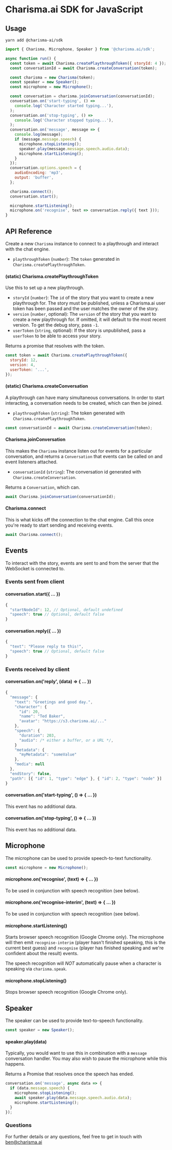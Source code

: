# Charisma.ai SDK for JavaScript

## Usage

```
yarn add @charisma-ai/sdk
```

```js
import { Charisma, Microphone, Speaker } from '@charisma.ai/sdk';

async function run() {
  const token = await Charisma.createPlaythroughToken({ storyId: 4 });
  const conversationId = await Charisma.createConversation(token);

  const charisma = new Charisma(token);
  const speaker = new Speaker();
  const microphone = new Microphone();

  const conversation = charisma.joinConversation(conversationId);
  conversation.on('start-typing', () =>
    console.log('Character started typing...'),
  );
  conversation.on('stop-typing', () =>
    console.log('Character stopped typing...'),
  );
  conversation.on('message', message => {
    console.log(message);
    if (message.message.speech) {
      microphone.stopListening();
      speaker.play(message.message.speech.audio.data);
      microphone.startListening();
    }
  });
  conversation.options.speech = {
    audioEncoding: 'mp3',
    output: 'buffer',
  };

  charisma.connect();
  conversation.start();

  microphone.startListening();
  microphone.on('recognise', text => conversation.reply({ text }));
}
```

## API Reference

Create a new `Charisma` instance to connect to a playthrough and interact with the chat engine.

- `playthroughToken` (`number`): The `token` generated in `Charisma.createPlaythroughToken`.

#### (static) Charisma.createPlaythroughToken

Use this to set up a new playthrough.

- `storyId` (`number`): The `id` of the story that you want to create a new playthrough for. The story must be published, unless a Charisma.ai user token has been passed and the user matches the owner of the story.
- `version` (`number`, optional): The `version` of the story that you want to create a new playthrough for. If omitted, it will default to the most recent version. To get the debug story, pass `-1`.
- `userToken` (`string`, optional): If the story is unpublished, pass a `userToken` to be able to access your story.

Returns a promise that resolves with the token.

```js
const token = await Charisma.createPlaythroughToken({
  storyId: 12,
  version: 4,
  userToken: '...',
});
```

#### (static) Charisma.createConversation

A playthrough can have many simultaneous conversations. In order to start interacting, a conversation needs to be created, which can then be joined.

- `playthroughToken` (`string`): The token generated with `Charisma.createPlaythroughToken`.

```js
const conversationId = await Charisma.createConversation(token);
```

#### Charisma.joinConversation

This makes the `Charisma` instance listen out for events for a particular conversation, and returns a `Conversation` that events can be called on and event listeners attached.

- `conversationId` (`string`): The conversation id generated with `Charisma.createConversation`.

Returns a `Conversation`, which can.

```js
await Charisma.joinConversation(conversationId);
```

#### Charisma.connect

This is what kicks off the connection to the chat engine. Call this once you're ready to start sending and receiving events.

```js
await Charisma.connect();
```

## Events

To interact with the story, events are sent to and from the server that the WebSocket is connected to.

### Events sent from client

#### conversation.start({ ... })

```js
{
  "startNodeId": 12, // Optional, default undefined
  "speech": true // Optional, default false
}
```

#### conversation.reply({ ... })

```js
{
  "text": "Please reply to this!",
  "speech": true // Optional, default false
}
```

### Events received by client

#### conversation.on('reply', (data) => { ... })

```js
{
  "message": {
    "text": "Greetings and good day.",
    "character": {
      "id": 20,
      "name": "Ted Baker",
      "avatar": "https://s3.charisma.ai/..."
    },
    "speech": {
      "duration": 203,
      "audio": /* either a buffer, or a URL */,
    }
    "metadata": {
      "myMetadata": "someValue"
    },
    "media": null
  },
  "endStory": false,
  "path": [{ "id": 1, "type": "edge" }, { "id": 2, "type": "node" }]
}
```

#### conversation.on('start-typing', () => { ... })

This event has no additional data.

#### conversation.on('stop-typing', () => { ... })

This event has no additional data.

## Microphone

The microphone can be used to provide speech-to-text functionality.

```js
const microphone = new Microphone();
```

#### microphone.on('recognise', (text) => { ... })

To be used in conjunction with speech recognition (see below).

#### microphone.on('recognise-interim', (text) => { ... })

To be used in conjunction with speech recognition (see below).

#### microphone.startListening()

Starts browser speech recognition (Google Chrome only). The microphone will then emit `recognise-interim` (player hasn't finished speaking, this is the current best guess) and `recognise` (player has finished speaking and we're confident about the result) events.

The speech recognition will _NOT_ automatically pause when a character is speaking via `charisma.speak`.

#### microphone.stopListening()

Stops browser speech recognition (Google Chrome only).

## Speaker

The speaker can be used to provide text-to-speech functionality.

```js
const speaker = new Speaker();
```

#### speaker.play(data)

Typically, you would want to use this in combination with a `message` conversation handler. You may also wish to pause the microphone while this happens.

Returns a Promise that resolves once the speech has ended.

```js
conversation.on('message', async data => {
  if (data.message.speech) {
    microphone.stopListening();
    await speaker.play(data.message.speech.audio.data);
    microphone.startListening();
  }
});
```

### Questions

For further details or any questions, feel free to get in touch with [ben@charisma.ai](mailto:ben@charisma.ai)

